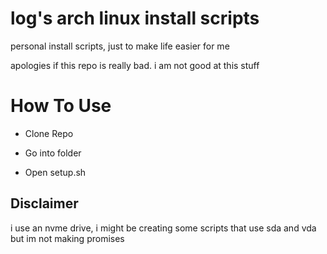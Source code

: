# log's arch linux install scripts
personal install scripts, just to make life easier for me

apologies if this repo is really bad. i am not good at this stuff

# How To Use

* Clone Repo

* Go into folder

* Open setup.sh

## Disclaimer

i use an nvme drive, i might be creating some scripts that use sda and vda but im not making promises
